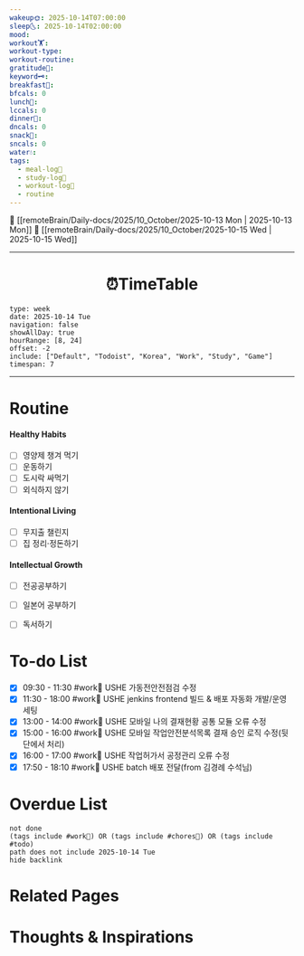 ```yaml
---
wakeup🌞: 2025-10-14T07:00:00
sleep🌜: 2025-10-14T02:00:00
mood:
workout🏋️:
workout-type:
workout-routine:
gratitude🙏:
keyword🗝️:
breakfast🍳:
bfcals: 0
lunch🍚:
lccals: 0
dinner🥗:
dncals: 0
snack🍬:
sncals: 0
water💧:
tags:
  - meal-log📝
  - study-log📓
  - workout-log💪
  - routine
---
```


🔺 [[remoteBrain/Daily-docs/2025/10_October/2025-10-13 Mon | 2025-10-13 Mon]]
🔻 [[remoteBrain/Daily-docs/2025/10_October/2025-10-15 Wed | 2025-10-15 Wed]]
___
<h1> <center>⏰TimeTable </center> </h1>

```gEvent
type: week
date: 2025-10-14 Tue
navigation: false
showAllDay: true
hourRange: [8, 24]
offset: -2
include: ["Default", "Todoist", "Korea", "Work", "Study", "Game"]
timespan: 7
```

--- 


# Routine 

####  Healthy Habits
- [ ] 영양제 챙겨 먹기
- [ ] 운동하기
- [ ] 도시락 싸먹기 
- [ ] 외식하지 않기 

####  Intentional Living 
- [ ] 무지출 챌린지 
- [ ] 집 정리·정돈하기

#### Intellectual Growth
- [ ] 전공공부하기
- [ ] 일본어 공부하기
- [ ] 독서하기



# To-do List

- [x] 09:30 - 11:30 #work💼 USHE 가동전안전점검 수정
- [x] 11:30 - 18:00 #work💼 USHE jenkins frontend 빌드 & 배포 자동화 개발/운영 세팅
- [x] 13:00 - 14:00 #work💼 USHE 모바일 나의 결재현황 공통 모듈 오류 수정
- [x] 15:00 - 16:00 #work💼 USHE 모바일 작업안전분석목록 결재 승인 로직 수정(뒷단에서 처리)
- [x] 16:00 - 17:00 #work💼 USHE 작업허가서 공정관리 오류 수정
- [x] 17:50 - 18:10 #work💼 USHE batch 배포 전달(from 김경례 수석님)

# Overdue List
```tasks
not done
(tags include #work💼) OR (tags include #chores🧺) OR (tags include #todo)
path does not include 2025-10-14 Tue
hide backlink
```

# Related Pages



# Thoughts & Inspirations

